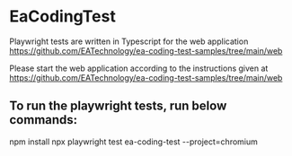 # EaCodingTest

Playwright tests are written in Typescript for the web application https://github.com/EATechnology/ea-coding-test-samples/tree/main/web

Please start the web application according to the instructions given at https://github.com/EATechnology/ea-coding-test-samples/tree/main/web

## To run the playwright tests, run below commands:

npm install
npx playwright test ea-coding-test --project=chromium
